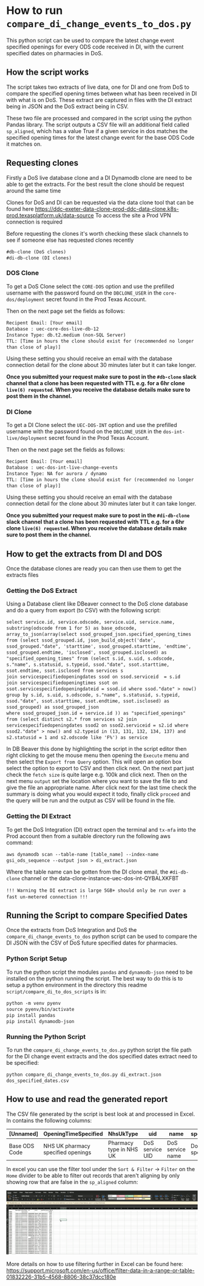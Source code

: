 # How to run `compare_di_change_events_to_dos.py`

This python script can be used to compare the latest change event specified openings for every ODS code received in DI, with the current specified dates on pharmacies in DoS.

## **How the script works**

The script takes two extracts of live data, one for DI and one from DoS to compare the specified opening times between what has been received in DI with what is on DoS. These extract are captured in files with the DI extract being in JSON and the DoS extract being in CSV.

These two file are processed and compared in the script using the python Pandas library. The script outputs a CSV file will an additional field called `sp_aligned`, which has a value True if a given service in dos matches the specified opening times for the latest change event for the base ODS Code it matches on.


## **Requesting clones**

Firstly a DoS live database clone and a DI Dynamodb clone are need to be able to get the extracts. For the best result the clone should be request around the same time

Clones for DoS and DI can be requested via the data clone tool that can be found here https://ddc-exeter-data-clone-prod-ddc-data-clone.k8s-prod.texasplatform.uk/data-source
To access the site a Prod VPN connection is required

Before requesting the clones it's worth checking these slack channels to see if someone else has requested clones recently

    #db-clone (DoS clones)
    #di-db-clone (DI clones)

### **DOS Clone**

To get a DoS Clone select the `CORE-DOS` option and use the prefilled username with the password found on the `DBCLONE_USER` in the `core-dos/deployment` secret found in the Prod Texas Account.

Then on the next page set the fields as follows:

    Recipent Email: [Your email]
    Database : uec-core-dos-live-db-12
    Instance Type: db.t2.medium (non-SQL Server)
    TTL: [Time in hours the clone should exist for (recommended no longer than close of play)]

Using these setting you should receive an email with the database connection detail for the clone about 30 minutes later but it can take longer.

**Once you submitted your request make sure to post in the `#db-clone` slack channel that a clone has been requested with TTL e.g. for a 6hr clone `live(6) requested`. When you receive the database details make sure to post them in the channel.**

### **DI Clone**

To get a DI Clone select the `UEC-DOS-INT` option and use the prefilled username with the password found on the `DBCLONE_USER` in the `dos-int-live/deployment` secret found in the Prod Texas Account.

Then on the next page set the fields as follows:

    Recipent Email: [Your email]
    Database : uec-dos-int-live-change-events
    Instance Type: NA for aurora / dynamo
    TTL: [Time in hours the clone should exist for (recommended no longer than close of play)]

Using these setting you should receive an email with the database connection detail for the clone about 30 minutes later but it can take longer.

**Once you submitted your request make sure to post in the `#di-db-clone` slack channel that a clone has been requested with TTL e.g. for a 6hr clone `live(6) requested`. When you receive the database details make sure to post them in the channel.**

## **How to get the extracts from DI and DOS**

Once the database clones are ready you can then use them to get the extracts files

### **Getting the DoS Extract**

Using a Database client like DBeaver connect to the DoS clone database and do a query from export (to CSV) with the following script:

    select service.id, service.odscode, service.uid, service.name, substring(odscode from 1 for 5) as base_odscode, array_to_json(array(select ssod_grouped_json.specified_opening_times
    from (select ssod_grouped.id, json_build_object('date', ssod_grouped."date", 'starttime', ssod_grouped.starttime, 'endtime', ssod_grouped.endtime, 'isclosed', ssod_grouped.isclosed) as "specified_opening_times" from (select s.id, s.uid, s.odscode, s."name", s.statusid, s.typeid, ssod."date", ssot.starttime, ssot.endtime, ssot.isclosed from services s
    join servicespecifiedopeningdates ssod on ssod.serviceid  = s.id
    join servicespecifiedopeningtimes ssot on ssot.servicespecifiedopeningdateid = ssod.id where ssod."date" > now()
    group by s.id, s.uid, s.odscode, s."name", s.statusid, s.typeid, ssod."date", ssot.starttime, ssot.endtime, ssot.isclosed) as ssod_grouped) as ssod_grouped_json
    where ssod_grouped_json.id = service.id )) as "specified_openings" from (select distinct s2.* from services s2 join servicespecifiedopeningdates ssod2 on ssod2.serviceid = s2.id where ssod2."date" > now() and s2.typeid in (13, 131, 132, 134, 137) and s2.statusid = 1 and s2.odscode like 'F%') as service

In DB Beaver this done by highlighting the script in the script editor then right clicking to get the mouse menu then opening the `Execute` menu and then select the `Export from Query` option. This will open an option box select the option to export to CSV and then click next.
On the next part just check the `fetch size` is quite large e.g. 100k and click next. Then on the next menu `output` set the location where you want to save the file to and give the file
an appropriate name. After click next for the last time check the summary is doing what you would expect it todo, finally click `proceed` and the query will be run and the output as CSV will be found in the file.

### **Getting the DI Extract**

To get the DoS Integration (DI) extract open the terminal and `tx-mfa` into the Prod account then from a suitable directory run the following aws command:

    aws dynamodb scan --table-name [table_name] --index-name gsi_ods_sequence --output json > di_extract.json

Where the table name can be gotten from the DI clone email, the `#di-db-clone` channel or the
data-clone-instance-uec-dos-int-QYBALXKFBT

`!!! Warning the DI extract is large 5GB+ should only be run over a fast un-metered connection !!!`

## Running the Script to compare Specified Dates

Once the extracts from DoS Integration and DoS the `compare_di_change_events_to_dos` python script can be used to compare the DI JSON with the CSV of DoS future specified dates for pharmacies.

### **Python Script Setup**

To run the python script the modules `pandas` and `dynamodb-json` need to be installed on the python running the script. The best way to do this is to setup a python environment in the directory this readme `script/compare_di_to_dos_scripts` is in:

    python -m venv pyenv
    source pyenv/bin/activate
    pip install pandas
    pip install dynamodb-json

### **Running the Python Script**

To run the `compare_di_change_events_to_dos.py` python script the file path for the DI change event extracts and the dos specified dates extract need to be specified:

    python compare_di_change_events_to_dos.py di_extract.json dos_specified_dates.csv

## How to use and read the generated report

The CSV file generated by the script is best look at and processed in Excel. In contains the following columns:

| [Unnamed] | OpeningTimeSpecified | NhsUkType | uid | name | specified_openings | sp_aligned |
| - | - | - | - | - | - | - |
| Base ODS Code | NHS UK pharmacy specified openings | Pharmacy type in NHS UK | DoS service UID | DoS service name | DoS service specified openings | True if the openings match |

In excel you can use the filter tool under the `Sort & Filter` -> `Filter` on the `Home` divider to be able to filter out records that aren't aligning by only showing row that are false in the `sp_aligned` column:

![how_to_filter](./how_to_filter.gif)

More details on how to use filtering further in Excel can be found here: https://support.microsoft.com/en-us/office/filter-data-in-a-range-or-table-01832226-31b5-4568-8806-38c37dcc180e
